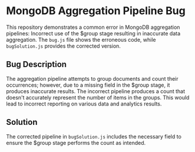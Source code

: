 # MongoDB Aggregation Pipeline Bug

This repository demonstrates a common error in MongoDB aggregation pipelines: Incorrect use of the $group stage resulting in inaccurate data aggregation. The `bug.js` file shows the erroneous code, while `bugSolution.js` provides the corrected version.

## Bug Description
The aggregation pipeline attempts to group documents and count their occurrences; however, due to a missing field in the $group stage, it produces inaccurate results.  The incorrect pipeline produces a count that doesn't accurately represent the number of items in the groups.  This would lead to incorrect reporting on various data and analytics results.

## Solution
The corrected pipeline in `bugSolution.js` includes the necessary field to ensure the $group stage performs the count as intended.